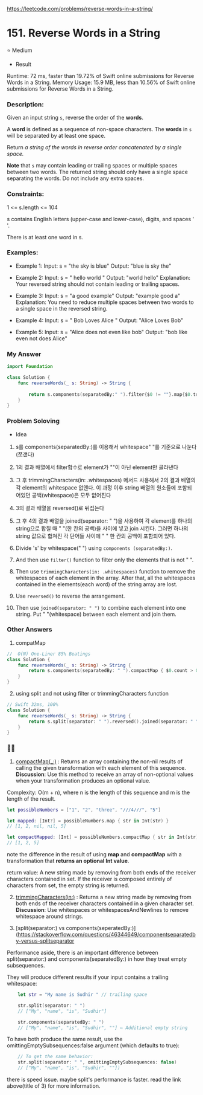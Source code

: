 https://leetcode.com/problems/reverse-words-in-a-string/

# 151. Reverse Words in a String 

⭐️ Medium

* Result
 
 Runtime: 72 ms, faster than 19.72% of Swift online submissions for Reverse Words in a String.
 Memory Usage: 15.9 MB, less than 10.56% of Swift online submissions for Reverse Words in a String.

### Description:
 Given an input string `s`, reverse the order of the **words**.

A **word** is defined as a sequence of non-space characters. The **words** in `s` will be separated by at least one space.

Return *a string of the words in reverse order concatenated by a single space.*

**Note** that `s` may contain leading or trailing spaces or multiple spaces between two words. The returned string should only have a single space separating the words. Do not include any extra spaces.

### Constraints:

1 <= s.length <= 104

 s contains English letters (upper-case and lower-case), digits, and spaces ' '.

 There is at least one word in s.

### Examples:

* Example 1:
 Input: s = "the sky is blue"
 Output: "blue is sky the"

* Example 2:
 Input: s = " hello world "
 Output: "world hello"
 Explanation: Your reversed string should not contain leading or trailing spaces.

* Example 3:
 Input: s = "a good  example"
 Output: "example good a"
 Explanation: You need to reduce multiple spaces between two words to a single space in the reversed string.

* Example 4:
 Input: s = " Bob  Loves Alice  "
 Output: "Alice Loves Bob"

* Example 5:
 Input: s = "Alice does not even like bob"
 Output: "bob like even not does Alice"

 ### My Answer
 
```swift
import Foundation

class Solution {
    func reverseWords(_ s: String) -> String {
        
        return s.components(separatedBy:" ").filter{$0 != ""}.map{$0.trimmingCharacters(in: .whitespaces)}.reversed().joined(separator: " ")
    }
}
```

### Problem Soloving

* Idea

1. s를 components(separatedBy:)를 이용해서 whitespace" "를 기준으로 나눈다(쪼갠다)
2. 1의 결과 배열에서 filter함수로 element가 ""이 아닌 element만 골라낸다
3. 그 후 trimmingCharacters(in: .whitespaces) 메서드 사용해서 2의 결과 배열의 각 element의 whitespace 없앤다. 이 과정 이후 string 배열의 원소들에 포함되어있던 공백(whitespace)은 모두 없어진다
4. 3의 결과 배열을 reversed()로 뒤집는다
5. 그 후 4의 결과 배열을 joined(separator: " ")을 사용하여 각 element를 하나의 string으로 합칠 때 " "(한 칸의 공백)을 사이에 넣고 join 시킨다. 그러면 하나의 string 값으로 합쳐진 각 단어들 사이에 " " 한 칸의 공백이 포함되어 있다. 

1. Divide 's' by whitespace(" ") using `components (separatedBy:)`.
2. And then use `filter()` function to filter only the elements that is not " ".
3. Then use `trimmingCharacters(in: .whitespaces)` function to remove the whitespaces of each element in the array. After that, all the whitespaces contained in the elements(each word) of the string array are lost.
4. Use `reversed()` to reverse the arrangement.
5. Then use `joined(separator: " ")` to combine each element into one string. Put " "(whitespace) between each element and join them. 

### Other Answers

 1. compatMap

```swift
//  O(N) One-Liner 85% Beatings 
class Solution {
    func reverseWords(_ s: String) -> String {
        return s.components(separatedBy: " ").compactMap { $0.count > 0 ? $0 : nil }.reversed().joined(separator: " ")
    }
}
```

2. using split and not using filter or trimmingCharacters function
```swift
// Swift 32ms, 100%
class Solution {
    func reverseWords(_ s: String) -> String {
        return s.split(separator: " ").reversed().joined(separator: " ")
    }
}
```

### ✍🏻

1. [compactMap(_:)](https://developer.apple.com/documentation/swift/sequence/2950916-compactmap)
: Returns an array containing the non-nil results of calling the given transformation with each element of this sequence.
**Discussion**: Use this method to receive an array of non-optional values when your transformation produces an optional value.

Complexity: O(m + n), where n is the length of this sequence and m is the length of the result.

```swift
let possibleNumbers = ["1", "2", "three", "///4///", "5"]

let mapped: [Int?] = possibleNumbers.map { str in Int(str) }
// [1, 2, nil, nil, 5]

let compactMapped: [Int] = possibleNumbers.compactMap { str in Int(str) }
// [1, 2, 5]
```
note the difference in the result of using **map** and **compactMap** with a transformation that **returns an optional Int value**.

return value: A new string made by removing from both ends of the receiver characters contained in set. If the receiver is composed entirely of characters from set, the empty string is returned.

2. [trimmingCharacters(in:)](https://developer.apple.com/documentation/foundation/nsstring/1415462-trimmingcharacters)
: Returns a new string made by removing from both ends of the receiver characters contained in a given character set.
**Discussion**: Use whitespaces or whitespacesAndNewlines to remove whitespace around strings.

3. [split(separator:) vs components(seperatedBy:)](https://stackoverflow.com/questions/46344649/componentseparatedby-versus-splitseparator

Performance aside, there is an important difference between split(separator:) and components(separatedBy:) in how they treat empty subsequences.

They will produce different results if your input contains a trailing whitespace:
```swift
    let str = "My name is Sudhir " // trailing space

    str.split(separator: " ")
    // ["My", "name", "is", "Sudhir"]

    str.components(separatedBy: " ")
    // ["My", "name", "is", "Sudhir", ""] ← Additional empty string
```
To have both produce the same result, use the omittingEmptySubsequences:false argument (which defaults to true):
```swift
    // To get the same behavior:
    str.split(separator: " ", omittingEmptySubsequences: false)
    // ["My", "name", "is", "Sudhir", ""])
```
there is speed issue.
maybe split's performance is faster. 
read the link above(title of 3) for more information.